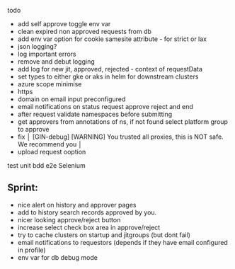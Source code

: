todo

- add self approve toggle env var
- clean expired non approved requests from db
- add env var option for cookie samesite attribute - for strict or lax
- json logging?
- log important errors
- remove and debut logging 
- add log for new jit, approved, rejected - context of requestData
- set types to either gke or aks in helm for downstream clusters
- azure scope minimise
- https
- domain on email input preconfigured
- email notifications on status request approve reject and end
- after request validate namespaces before submitting
- get approvers from annotations of ns, if not found select platform group to approve 
- fix │ [GIN-debug] [WARNING] You trusted all proxies, this is NOT safe. We recommend you │
- upload request ooption


test
  unit
  bdd
  e2e Selenium 

## Sprint:
- nice alert on history and approver pages
- add to history search records approved by you.
- nicer looking approve/reject button
- increase select check box area in approve/reject
- try to cache clusters on startup and jitgroups (but dont fail)
- email notifications to requestors (depends if they have email configured in profile)
- env var for db debug mode

